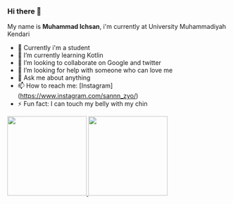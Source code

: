 ### Hi there 👋


My name is **Muhammad Ichsan**, i'm currently at University Muhammadiyah Kendari

- 🔭 Currently i'm a student
- 🌱 I’m currently learning Kotlin
- 👯 I’m looking to collaborate on Google and twitter
- 🤔 I’m looking for help with someone who can love me
- 💬 Ask me about anything
- 📫 How to reach me: [Instagram] (https://www.instagram.com/sannn_zyo/)
- ⚡ Fun fact: I can touch my belly with my chin

<p align="left">
<a href="https://github.com/Mhmdichsan">
  <img height="180em" src="https://github-readme-stats-eight-theta.vercel.app/api?username=Mhmdichsan&show_icons=true&theme=algolia&include_all_commits=true&count_private=true"/>
  <img height="180em" src="https://github-readme-stats-eight-theta.vercel.app/api/top-langs/?username=Mhmdichsan&layout=compact&langs_count=8&theme=algolia"/>
</a>
</p>
